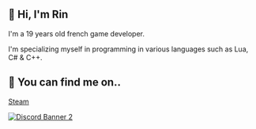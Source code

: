 ## 👋 Hi, I'm Rin 
I'm a 19 years old french game developer.

I'm specializing myself in programming in various languages such as Lua, C# & C++.

## 🔗 You can find me on..
[Steam](https://steamcommunity.com/id/RinKaoru/)

[![Discord Banner 2](https://discordapp.com/api/guilds/cb94EYWxUt/widget.png?style=banner2)](https://discord.gg/cb94EYWxUt)


